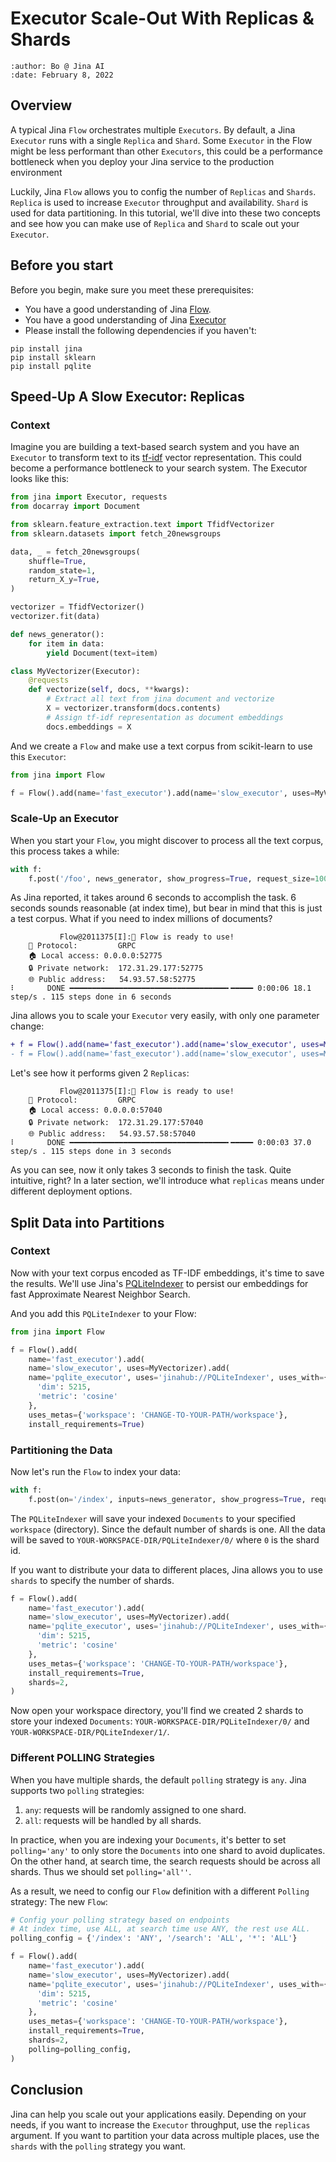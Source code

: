 # Executor Scale-Out With Replicas & Shards

```{article-info}
:author: Bo @ Jina AI
:date: February 8, 2022
```

## Overview

A typical Jina `Flow` orchestrates multiple `Executors`.
By default, a Jina `Executor` runs with a single `Replica` and `Shard`.
Some `Executor` in the Flow might be less performant than other `Executors`,
this could be a performance bottleneck when you deploy your Jina service to the production environment 

Luckily, Jina `Flow` allows you to config the number of `Replicas` and `Shards`.
`Replica` is used to increase `Executor` throughput and availability.
`Shard` is used for data partitioning.
In this tutorial, we'll dive into these two concepts and see how you can make use of `Replica` and `Shard` to scale out your `Executor`.

## Before you start
<!-- Delete this section if your readers can go to the steps without requiring any prerequisite knowledge. -->
Before you begin, make sure you meet these prerequisites:

* You have a good understanding of Jina [Flow](../fundamentals/flow/index.md).
* You have a good understanding of Jina [Executor](../fundamentals/executor/index.md)
* Please install the following dependencies if you haven't:


```shell
pip install jina
pip install sklearn
pip install pqlite
```

## Speed-Up A Slow Executor: Replicas

### Context

Imagine you are building a text-based search system and you have an `Executor` to transform text to its [tf-idf](https://en.wikipedia.org/wiki/Tf-idf) vector representation.
This could become a performance bottleneck to your search system.
The Executor looks like this:

```python
from jina import Executor, requests
from docarray import Document

from sklearn.feature_extraction.text import TfidfVectorizer
from sklearn.datasets import fetch_20newsgroups

data, _ = fetch_20newsgroups(
    shuffle=True,
    random_state=1,
    return_X_y=True,
)

vectorizer = TfidfVectorizer()
vectorizer.fit(data)

def news_generator():
    for item in data:
        yield Document(text=item)

class MyVectorizer(Executor):
    @requests
    def vectorize(self, docs, **kwargs):
        # Extract all text from jina document and vectorize
        X = vectorizer.transform(docs.contents)
        # Assign tf-idf representation as document embeddings
        docs.embeddings = X
```

And we create a `Flow` and make use a text corpus from scikit-learn to use this `Executor`:

```python
from jina import Flow

f = Flow().add(name='fast_executor').add(name='slow_executor', uses=MyVectorizer)
```

### Scale-Up an Executor

When you start your `Flow`, you might discover to process all the text corpus, this process takes a while:

```python
with f:
    f.post('/foo', news_generator, show_progress=True, request_size=100)
```

As Jina reported, it takes around 6 seconds to accomplish the task.
6 seconds sounds reasonable (at index time), but bear in mind that this is just a test corpus.
What if you need to index millions of documents?

```shell
           Flow@2011375[I]:🎉 Flow is ready to use!                                        
	🔗 Protocol: 		GRPC
	🏠 Local access:	0.0.0.0:52775
	🔒 Private network:	172.31.29.177:52775
	🌐 Public address:	54.93.57.58:52775
⠇       DONE ━━━━━━━━━━━━━━━━━━━━━━━━━━━━━━━━━━━╸━━━━━ 0:00:06 18.1 step/s . 115 steps done in 6 seconds
```

Jina allows you to scale your `Executor` very easily, with only one parameter change:

```diff
+ f = Flow().add(name='fast_executor').add(name='slow_executor', uses=MyVectorizer, replicas=2)
- f = Flow().add(name='fast_executor').add(name='slow_executor', uses=MyVectorizer)
```

Let's see how it performs given 2 `Replicas`:

```shell
           Flow@2011375[I]:🎉 Flow is ready to use!                                        
	🔗 Protocol: 		GRPC
	🏠 Local access:	0.0.0.0:57040
	🔒 Private network:	172.31.29.177:57040
	🌐 Public address:	54.93.57.58:57040
⠇       DONE ━━━━━━━━━━━━━━━━━━━━━━━━━━━━━━━━━━━╸━━━━━ 0:00:03 37.0 step/s . 115 steps done in 3 seconds
```

As you can see, now it only takes 3 seconds to finish the task.
Quite intuitive, right? In a later section,
we'll introduce what `replicas` means under different deployment options.

## Split Data into Partitions

### Context

Now with your text corpus encoded as TF-IDF embeddings,
it's time to save the results.
We'll use Jina's [PQLiteIndexer](https://hub.jina.ai/executor/pn1qofsj) to persist our embeddings for fast Approximate Nearest Neighbor Search.

And you add this `PQLiteIndexer` to your Flow:

```python
from jina import Flow

f = Flow().add(
    name='fast_executor').add(
    name='slow_executor', uses=MyVectorizer).add(
    name='pqlite_executor', uses='jinahub://PQLiteIndexer', uses_with={
      'dim': 5215,
      'metric': 'cosine'
    },
    uses_metas={'workspace': 'CHANGE-TO-YOUR-PATH/workspace'},
    install_requirements=True)
```

### Partitioning the Data

Now let's run the `Flow` to index your data:
```python
with f:
    f.post(on='/index', inputs=news_generator, show_progress=True, request_size=100)
```

The `PQLiteIndexer` will save your indexed `Documents` to your specified `workspace` (directory).
Since the default number of shards is one.
All the data will be saved to `YOUR-WORKSPACE-DIR/PQLiteIndexer/0/` where `0` is the shard id.

If you want to distribute your data to different places, Jina allows you to use `shards` to specify the number of shards.

```python
f = Flow().add(
    name='fast_executor').add(
    name='slow_executor', uses=MyVectorizer).add(
    name='pqlite_executor', uses='jinahub://PQLiteIndexer', uses_with={
      'dim': 5215,
      'metric': 'cosine'
    },
    uses_metas={'workspace': 'CHANGE-TO-YOUR-PATH/workspace'},
    install_requirements=True,
    shards=2,
)
```

Now open your workspace directory, you'll find we created 2 shards to store your indexed `Documents`:
`YOUR-WORKSPACE-DIR/PQLiteIndexer/0/` and `YOUR-WORKSPACE-DIR/PQLiteIndexer/1/`.

### Different POLLING Strategies

When you have multiple shards, the default `polling` strategy is `any`.
Jina supports two `polling` strategies:

1. `any`: requests will be randomly assigned to one shard.
2. `all`: requests will be handled by all shards.

In practice, when you are indexing your `Documents`,
it's better to set `polling='any'` to only store the `Documents` into one shard to avoid duplicates.
On the other hand, at search time, the search requests should be across all shards.
Thus we should set `polling='all''`.

As a result, we need to config our `Flow` definition with a different `Polling` strategy:
The new `Flow`:

```python
# Config your polling strategy based on endpoints
# At index time, use ALL, at search time use ANY, the rest use ALL.
polling_config = {'/index': 'ANY', '/search': 'ALL', '*': 'ALL'}

f = Flow().add(
    name='fast_executor').add(
    name='slow_executor', uses=MyVectorizer).add(
    name='pqlite_executor', uses='jinahub://PQLiteIndexer', uses_with={
      'dim': 5215,
      'metric': 'cosine'
    },
    uses_metas={'workspace': 'CHANGE-TO-YOUR-PATH/workspace'},
    install_requirements=True,
    shards=2,
    polling=polling_config,
)
```

## Conclusion

Jina can help you scale out your applications easily.
Depending on your needs, if you want to increase the `Executor` throughput, use the `replicas` argument.
If you want to partition your data across multiple places,
use the `shards` with the `polling` strategy you want.